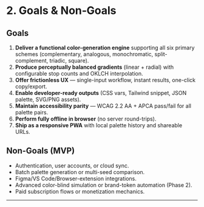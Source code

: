 # 2. Goals & Non‑Goals

## **Goals**

1. **Deliver a functional color-generation engine** supporting all six primary schemes (complementary, analogous, monochromatic, split-complement, triadic, square).
2. **Produce perceptually balanced gradients** (linear + radial) with configurable stop counts and OKLCH interpolation.
3. **Offer frictionless UX** — single-input workflow, instant results, one-click copy/export.
4. **Enable developer-ready outputs** (CSS vars, Tailwind snippet, JSON palette, SVG/PNG assets).
5. **Maintain accessibility parity** — WCAG 2.2 AA + APCA pass/fail for all palette pairs.
6. **Perform fully offline in browser** (no server round-trips).
7. **Ship as a responsive PWA** with local palette history and shareable URLs.

## **Non-Goals (MVP)**

* Authentication, user accounts, or cloud sync.
* Batch palette generation or multi-seed comparison.
* Figma/VS Code/Browser-extension integrations.
* Advanced color-blind simulation or brand-token automation (Phase 2).
* Paid subscription flows or monetization mechanics.

---
